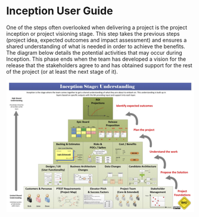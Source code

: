 # Inception User Guide

One of the steps often overlooked when delivering a project is the project inception or project visioning stage. This step takes the previous steps (project idea, expected outcomes and impact assessment) and ensures a shared understanding of what is needed in order to achieve the benefits. The diagram below details the potential activities that may occur during Inception. This phase ends when the team has developed a vision for the release that the stakeholders agree to and has obtained support for the rest of the project (or at least the next stage of it).

![Inception Overview](/images/cheatsheet-inception.jpg)